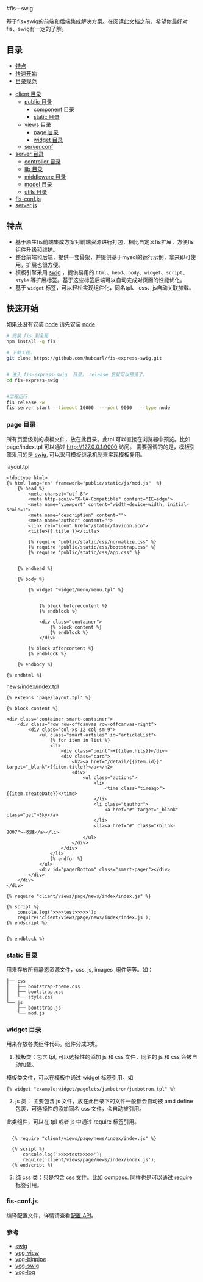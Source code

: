 #fis－swig


基于fis+swig的前端和后端集成解决方案。在阅读此文档之前，希望你最好对fis、swig有一定的了解。


## 目录

* [特点](#特点)
* [快速开始](#快速开始)
* [目录规范](#目录规范)
 - [client 目录](#前端)
    - [public 目录](#page-目录)
        - [component 目录](#组件)
        - [static 目录](#css／js／image公共静态资源)
    - [views 目录](#static-目录)
      - [page 目录](#页面模板)
      - [widget 目录](#组件)
    - [server.conf](#serverconf)
 - [server 目录](#后端)
    - [controller 目录](#路由)
    - [lib 目录](#组件扩展)
    - [middleware 目录](#中间件)
    - [model 目录](＃数据模型)
    - [utils 目录](＃工具类)
 - [fis-conf.js](#fis配置文件)
 - [server.js](#express启动入口)

## 特点

* 基于原生fis前端集成方案对前端资源进行打包，相比自定义fis扩展，方便fis组件升级和维护。
* 整合前端和后端，提供一套骨架，并提供基于mysql的运行示例，拿来即可使用，扩展也很方便。
* 模板引擎采用 [swig](http://paularmstrong.github.io/swig/) ，提供易用的 `html`、`head`、`body`、`widget`、`script`、`style` 等扩展标签。基于这些标签后端可以自动完成对页面的性能优化。
* 基于 `widget` 标签，可以轻松实现组件化，同名tpl、 css、js自动关联加载。


## 快速开始

如果还没有安装 [node](http://nodejs.org) 请先安装 [node](http://nodejs.org).

```bash
# 安装 fis 到全局
npm install -g fis

# 下载工程.
git clone https://github.com/hubcarl/fis-express-swig.git


# 进入 fis-express-swig  目录， release 后就可以预览了。
cd fis-express-swig


#工程运行
fis release -w
fis server start --timeout 10000  ---port 9000   --type node
```

### page 目录

所有页面级别的模板文件，放在此目录。此tpl 可以直接在浏览器中预览。比如 page/index.tpl 可以通过 http://127.0.0.1:9000 访问。 需要强调的的是，模板引擎采用的是 [swig](http://paularmstrong.github.io/swig/), 可以采用模板继承机制来实现模板复用。

layout.tpl

```tpl
<!doctype html>
{% html lang="en" framework="public/static/js/mod.js"  %}
    {% head %}
        <meta charset="utf-8">
        <meta http-equiv="X-UA-Compatible" content="IE=edge">
        <meta name="viewport" content="width=device-width, initial-scale=1">
        <meta name="description" content="">
        <meta name="author" content="">
        <link rel="icon" href="/static/favicon.ico">
        <title>{{ title }}</title>

        {% require "public/static/css/normalize.css" %}
        {% require "public/static/css/bootstrap.css" %}
        {% require "public/static/css/app.css" %}


    {% endhead %}

    {% body %}

        {% widget "widget/menu/menu.tpl" %}


            {% block beforecontent %}
            {% endblock %}

            <div class="container">
                {% block content %}
                {% endblock %}
            </div>
    
        {% block aftercontent %}
        {% endblock %}
    
    {% endbody %}

{% endhtml %}

```

news/index/index.tpl

```tpl
{% extends 'page/layout.tpl' %}

{% block content %}

<div class="container smart-container">
    <div class="row row-offcanvas row-offcanvas-right">
        <div class="col-xs-12 col-sm-9">
            <ul class="smart-artiles" id="articleList">
                {% for item in list %}
                <li>
                    <div class="point">+{{item.hits}}</div>
                    <div class="card">
                        <h2><a href="/detail/{{item.id}}" target="_blank">{{item.title}}</a></h2>
                        <div>
                            <ul class="actions">
                                <li>
                                    <time class="timeago">{{item.createDate}}</time>
                                </li>
                                <li class="tauthor">
                                    <a href="#" target="_blank" class="get">Sky</a>
                                </li>
                                <li><a href="#" class="kblink-8007">+收藏</a></li>
                            </ul>
                        </div>
                    </div>
                </li>
                {% endfor %}
            </ul>
            <div id="pagerBottom" class="smart-pager"></div>
        </div>
    </div>
</div>

{% require "client/views/page/news/index/index.js" %}

{% script %}
    console.log('>>>>test>>>>>');
    require('client/views/page/news/index/index.js');
{% endscript %}


{% endblock %}

```

### static 目录

用来存放所有静态资源文件，css, js, images ,组件等等。如：

```
├── css
│   ├── bootstrap-theme.css
│   ├── bootstrap.css
│   └── style.css
└── js
    ├── bootstrap.js
    └── mod.js
```

### widget 目录

用来存放各类组件代码。组件分成3类。

1. 模板类：包含 tpl, 可以选择性的添加 js 和 css 文件，同名的 js 和 css 会被自动加载。

  模板类文件，可以在模板中通过 widget 标签引用。如

  ```tpl
  {% widget "example:widget/pagelets/jumbotron/jumbotron.tpl" %}
  ```
2. js 类： 主要包含 js 文件，放在此目录下的文件一般都会自动被 amd define 包裹，可选择性的添加同名 css 文件，会自动被引用。

  此类组件，可以在 tpl 或者 js 中通过 require 标签引用。

  ```tpl
  
    {% require "client/views/page/news/index/index.js" %}

    {% script %}
        console.log('>>>>test>>>>>');
        require('client/views/page/news/index/index.js');
    {% endscript %}

  ```
3. 纯 css 类：只是包含 css 文件。比如 compass. 同样也是可以通过 require 标签引用。


### fis-conf.js 

编译配置文件，详情请查看[配置 API](http://fis.baidu.com/docs/api/fis-conf.html)。



### 参考

+ [swig](https://github.com/paularmstrong/swig/)
+ [yog-view](https://github.com/fex-team/yog-view)
+ [yog-bigpipe](https://github.com/fex-team/yog-bigpipe)
+ [yog-swig](https://github.com/fex-team/yog-swig)
+ [yog-log](https://github.com/fex-team/yog-log)
